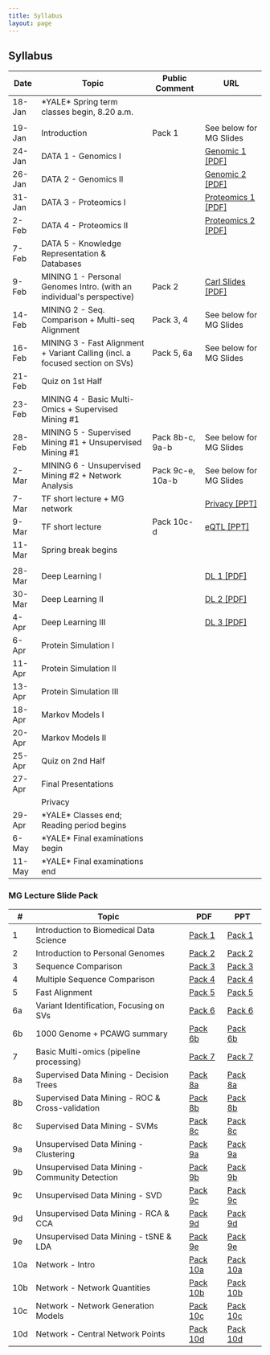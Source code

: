 ```yaml
---
title: Syllabus
layout: page
---
```


## Syllabus

| Date   | Topic                                                                        | Public Comment   | URL                                                                                                             |
| ------ | ---------------------------------------------------------------------------- | ---------------- | --------------------------------------------------------------------------------------------------------------- |
| 18-Jan | \*YALE\* Spring term classes begin, 8.20 a.m.                                |                  |                                                                                                                 |
|        |                                                                              |                  |
| 19-Jan | Introduction                                                                 | Pack 1           | See below for MG Slides                                                                                         |
| 24-Jan | DATA 1 - Genomics I                                                          |                  | [Genomic 1 \[PDF\]](http://files2.gersteinlab.org/public-docs/2021/02.03/210203_Genomics.pdf)                   |
| 26-Jan | DATA 2 - Genomics II                                                         |                  | [Genomic 2 \[PDF\]](http://files2.gersteinlab.org/public-docs/2021/02.08/210207_Genomics_II.pdf)                |
| 31-Jan | DATA 3 - Proteomics I                                                        |                  | [Proteomics 1 \[PDF\]](http://files2.gersteinlab.org/public-docs/2021/02.10/CBB_752_2021_Proteins.pdf)          |
| 2-Feb  | DATA 4 - Proteomics II                                                       |                  | [Proteomics 2 \[PDF\]](http://files2.gersteinlab.org/public-docs/2021/02.15/CBB_752_2021_Structure.pdf)         |
| 7-Feb  | DATA 5 - Knowledge Representation & Databases                                |                  |                                                                                                                 |
| 9-Feb  | MINING 1 - Personal Genomes Intro. (with an individual's perspective)        | Pack 2           | [Carl Slides \[PDF\]](http://files2.gersteinlab.org/public-docs/2021/02.24/Zimmer_MBB_452_genome_talk_2021.pdf) |
| 14-Feb | MINING 2 - Seq. Comparison + Multi-seq Alignment                             | Pack 3, 4        | See below for MG Slides                                                                                         |
| 16-Feb | MINING 3 - Fast Alignment + Variant Calling (incl. a focused section on SVs) | Pack 5, 6a       | See below for MG Slides                                                                                         |
| 21-Feb | Quiz on 1st Half                                                             |                  |                                                                                                                 |
| 23-Feb | MINING 4 - Basic Multi-Omics + Supervised Mining #1                          |                  |                                                                                                                 |
| 28-Feb | MINING 5 - Supervised Mining #1 + Unsupervised Mining #1                     | Pack 8b-c, 9a-b  | See below for MG Slides                                                                                         |
| 2-Mar  | MINING 6 - Unsupervised Mining #2 + Network Analysis                         | Pack 9c-e, 10a-b | See below for MG Slides                                                                                         |
| 7-Mar  | TF short lecture + MG network                                                |                  | [Privacy \[PPT\]](http://files2.gersteinlab.org/public-docs/2021/04.19/Privacy.pptx)                            |
| 9-Mar  | TF short lecture                                                             | Pack 10c-d       | [eQTL \[PPT\]](http://files2.gersteinlab.org/public-docs/2021/03.29/eQTL.pptx)                                  |
| 11-Mar | Spring break begins                                                          |                  |                                                                                                                 |
|        |                                                                              |                  |
| 28-Mar | Deep Learning I                                                              |                  | [DL 1 \[PDF\]](http://files2.gersteinlab.org/public-docs/2021/03.31/DeepLearning_I_IntroDL.pdf)                 |
| 30-Mar | Deep Learning II                                                             |                  | [DL 2 \[PDF\]](http://files2.gersteinlab.org/public-docs/2021/04.05/DeepLearning_II_2021.pdf)                   |
| 4-Apr  | Deep Learning III                                                            |                  | [DL 3 \[PDF\]](http://files2.gersteinlab.org/public-docs/2021/04.07/DeepLearning_III_VAE_and_GAN.pdf)           |
| 6-Apr  | Protein Simulation I                                                         |                  |                                                                                                                 |
| 11-Apr | Protein Simulation II                                                        |                  |                                                                                                                 |
| 13-Apr | Protein Simulation III                                                       |                  |                                                                                                                 |
| 18-Apr | Markov Models I                                                              |                  |                                                                                                                 |
| 20-Apr | Markov Models II                                                             |                  |                                                                                                                 |
| 25-Apr | Quiz on 2nd Half                                                             |                  |                                                                                                                 |
| 27-Apr | Final Presentations                                                          |                  |                                                                                                                 |
|        | Privacy                                                                      |                  |                                                                                                                 |
| 29-Apr | \*YALE\* Classes end; Reading period begins                                  |                  |                                                                                                                 |
| 6-May  | \*YALE\* Final examinations begin                                            |                  |                                                                                                                 |
| 11-May | \*YALE\* Final examinations end                                              |                  |                                                                                                                 |

### MG Lecture Slide Pack

| #   | Topic                                           | PDF                                                                                                                                  | PPT                                                                                                                                   |
| --- | ----------------------------------------------- | ------------------------------------------------------------------------------------------------------------------------------------ | ------------------------------------------------------------------------------------------------------------------------------------- |
| 1   | Introduction to Biomedical Data Science         | [Pack 1](http://files2.gersteinlab.org/public-docs/2021/02.21/cbb752-MG-spr21-01-biomed-datasci-intro.pdf)                           | [Pack 1](http://files2.gersteinlab.org/public-docs/2021/02.21/cbb752-MG-spr21-01-biomed-datasci-intro.ppt)                            |
| 2   | Introduction to Personal Genomes                | [Pack 2](http://files2.gersteinlab.org/public-docs/2021/03.05/cbb752-MG-spr21-02-personalgenomes-intro.pdf)                          | [Pack 2](http://files2.gersteinlab.org/public-docs/2021/03.05/cbb752-MG-spr21-02-personalgenomes-intro.pptx)                          |
| 3   | Sequence Comparison                             | [Pack 3](http://files2.gersteinlab.org/public-docs/2021/03.05/cbb752-MG-spr21-03-seqcmp.pdf)                                         | [Pack 3](http://files2.gersteinlab.org/public-docs/2021/03.05/cbb752-MG-spr21-03-seqcmp.ppt)                                          |
| 4   | Multiple Sequence Comparison                    | [Pack 4](http://files2.gersteinlab.org/public-docs/2021/03.05/cbb752-MG-spr21-04-multiseq.pdf)                                       | [Pack 4](http://files2.gersteinlab.org/public-docs/2021/03.05/cbb752-MG-spr21-04-multiseq.ppt)                                        |
| 5   | Fast Alignment                                  | [Pack 5](http://files2.gersteinlab.org/public-docs/2021/03.05/cbb752-MG-spr21-05-fastalign.pdf)                                      | [Pack 5](http://files2.gersteinlab.org/public-docs/2021/03.05/cbb752-MG-spr21-05-fastalign.ppt)                                       |
| 6a  | Variant Identification, Focusing on SVs         | [Pack 6](http://files2.gersteinlab.org/public-docs/2021/03.05/cbb752-MG-spr21-06-SNVs-SVs.pdf)                                       | [Pack 6](http://files2.gersteinlab.org/public-docs/2021/03.05/cbb752-MG-spr21-06-SNVs-SVs.pptx)                                       |
| 6b  | 1000 Genome + PCAWG summary                     | [Pack 6b](http://files2.gersteinlab.org/public-docs/2021/04.25/cbb752-mg-spr21-06b-1000G-PCAWG.pdf)                                  | [Pack 6b](http://files2.gersteinlab.org/public-docs/2021/04.25/cbb752-mg-spr21-06b-1000G-PCAWG.pptx)                                  |
| 7   | Basic Multi-omics (pipeline processing)         | [Pack 7](http://files2.gersteinlab.org/public-docs/2021/04.25/cbb752-mg-spr21-07-multi-omics.pdf)                                    | [Pack 7](http://files2.gersteinlab.org/public-docs/2021/04.25/cbb752-mg-spr21-07-multi-omics.pptx)                                    |
| 8a  | Supervised Data Mining - Decision Trees         | [Pack 8a](http://files2.gersteinlab.org/public-docs/2021/04.25/cbb752-mg-spr21-08a-datamining-supervised-decisiontrees.pdf)          | [Pack 8a](http://files2.gersteinlab.org/public-docs/2021/04.25/cbb752-mg-spr21-08a-datamining-supervised-decisiontrees.ppt)           |
| 8b  | Supervised Data Mining - ROC & Cross-validation | [Pack 8b](http://files2.gersteinlab.org/public-docs/2021/04.25/cbb752-mg-spr21-08b-datamining-supervised-ROCs-Cross-validation.pdf)  | [Pack 8b](http://files2.gersteinlab.org/public-docs/2021/04.25/cbb752-mg-spr21-08b-datamining-supervised-ROCs-Cross-validation.ppt)   |
| 8c  | Supervised Data Mining - SVMs                   | [Pack 8c](http://files2.gersteinlab.org/public-docs/2021/04.25/cbb752-mg-spr21-08c-datamining-supervised-SVMs.pdf)                   | [Pack 8c](http://files2.gersteinlab.org/public-docs/2021/04.25/cbb752-mg-spr21-08c-datamining-supervised-SVMs.ppt)                    |
| 9a  | Unsupervised Data Mining - Clustering           | [Pack 9a](http://files2.gersteinlab.org/public-docs/2021/04.25/cbb752-mg-spr21-09a-datamining-unsupervised--clustering.pdf)          | [Pack 9a](http://files2.gersteinlab.org/public-docs/2021/04.25/cbb752-mg-spr21-09a-datamining-unsupervised--clustering.pptx)          |
| 9b  | Unsupervised Data Mining - Community Detection  | [Pack 9b](http://files2.gersteinlab.org/public-docs/2021/04.25/cbb752-mg-spr21-09b-datamining-unsupervised--community-detection.pdf) | [Pack 9b](http://files2.gersteinlab.org/public-docs/2021/04.25/cbb752-mg-spr21-09b-datamining-unsupervised--community-detection.pptx) |
| 9c  | Unsupervised Data Mining - SVD                  | [Pack 9c](http://files2.gersteinlab.org/public-docs/2021/04.25/cbb752-mg-spr21-09c-datamining-unsupervised--svd.pdf)                 | [Pack 9c](http://files2.gersteinlab.org/public-docs/2021/04.25/cbb752-mg-spr21-09c-datamining-unsupervised--svd.pptx)                 |
| 9d  | Unsupervised Data Mining - RCA & CCA            | [Pack 9d](http://files2.gersteinlab.org/public-docs/2021/04.25/cbb752-mg-spr21-09d-datamining-unsupervised--rca-cca.pdf)             | [Pack 9d](http://files2.gersteinlab.org/public-docs/2021/04.25/cbb752-mg-spr21-09d-datamining-unsupervised--rca-cca.pdf)              |
| 9e  | Unsupervised Data Mining - tSNE & LDA           | [Pack 9e](http://files2.gersteinlab.org/public-docs/2021/04.25/cbb752-mg-spr21-09e-datamining-unsupervised--tsne-lda.pdf)            | [Pack 9e](http://files2.gersteinlab.org/public-docs/2021/04.25/cbb752-mg-spr21-09e-datamining-unsupervised--tsne-lda.pptx)            |
| 10a | Network - Intro                                 | [Pack 10a](http://files2.gersteinlab.org/public-docs/2021/04.25/cbb752-mg-spr21-10a-network-topology-analysis.pdf)                   | [Pack 10a](http://files2.gersteinlab.org/public-docs/2021/04.25/cbb752-mg-spr21-10a-network-topology-analysis.ppt)                    |
| 10b | Network - Network Quantities                    | [Pack 10b](http://files2.gersteinlab.org/public-docs/2021/04.25/cbb752-mg-spr21-10b-network-topology-analysis.pdf)                   | [Pack 10b](http://files2.gersteinlab.org/public-docs/2021/04.25/cbb752-mg-spr21-10b-network-topology-analysis.ppt)                    |
| 10c | Network - Network Generation Models             | [Pack 10c](http://files2.gersteinlab.org/public-docs/2021/04.25/cbb752-mg-spr21-10c-network-topology-analysis.pdf)                   | [Pack 10c](http://files2.gersteinlab.org/public-docs/2021/04.25/cbb752-mg-spr21-10c-network-topology-analysis.ppt)                    |
| 10d | Network - Central Network Points                | [Pack 10d](http://files2.gersteinlab.org/public-docs/2021/04.25/cbb752-mg-spr21-10d-network-topology-analysis.pdf)                   | [Pack 10d](http://files2.gersteinlab.org/public-docs/2021/04.25/cbb752-mg-spr21-10d-network-topology-analysis.ppt)                    |
